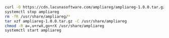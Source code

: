 ﻿```sh
curl -O https://cdn.lacunasoftware.com/ampliareg/ampliareg-1.0.0.tar.gz
systemctl stop ampliareg
rm -fR /usr/share/ampliareg/*
tar xzf ampliareg-1.0.0.tar.gz -C /usr/share/ampliareg
chmod -R a=,u+rwX,go+rX /usr/share/ampliareg
systemctl start ampliareg
```
